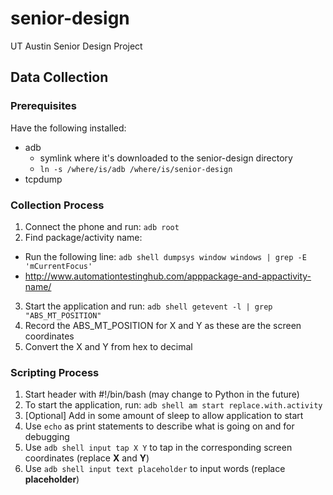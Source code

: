 # senior-design
UT Austin Senior Design Project

## Data Collection
### Prerequisites
Have the following installed:
- adb
  - symlink where it's downloaded to the senior-design directory
  - `ln -s /where/is/adb /where/is/senior-design`
- tcpdump

### Collection Process
1. Connect the phone and run: `adb root`
2. Find package/activity name:
  - Run the following line: `adb shell dumpsys window windows | grep -E 'mCurrentFocus'`
  - http://www.automationtestinghub.com/apppackage-and-appactivity-name/
3. Start the application and run: `adb shell getevent -l | grep "ABS_MT_POSITION"`
4. Record the ABS_MT_POSITION for X and Y as these are the screen coordinates
5. Convert the X and Y from hex to decimal

### Scripting Process
1. Start header with #!/bin/bash (may change to Python in the future)
2. To start the application, run: `adb shell am start replace.with.activity`
3. [Optional] Add in some amount of sleep to allow application to start
6. Use `echo` as print statements to describe what is going on and for debugging
4. Use `adb shell input tap X Y` to tap in the corresponding screen coordinates (replace **X** and **Y**)
5. Use `adb shell input text placeholder` to input words (replace **placeholder**)

